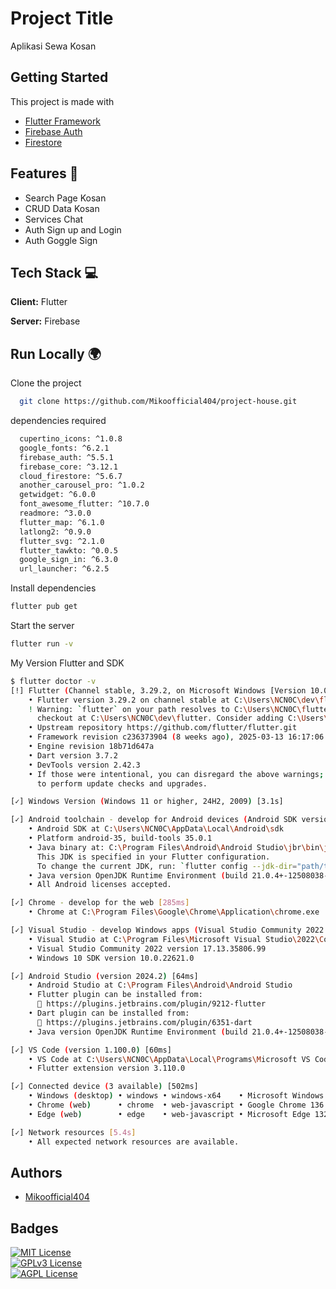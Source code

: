 # Project Title

Aplikasi Sewa Kosan

## Getting Started

This project is made with

- [Flutter Framework](https://flutter.dev/?utm_source=google&utm_medium=cpc&utm_campaign=pmax_gads_brand&utm_content=apac_apac&gad_source=1&gad_campaignid=19934956789&gbraid=0AAAAAC-INI_pISW5JxJ-71BQWKDMGsegl&gclid=Cj0KCQjw8vvABhCcARIsAOCfwwrO3-hWbTIr9pke7tfh6Hzq6F-MmY7i4Cxw2PBpqmZ4zO8F0dcASZEaAqnKEALw_wcB&gclsrc=aw.ds)
- [Firebase Auth](https://firebase.google.com/docs/auth/)
- [Firestore](https://firebase.google.com/docs/firestore)

## Features 💫

- Search Page Kosan
- CRUD Data Kosan
- Services Chat
- Auth Sign up and Login
- Auth Goggle Sign

## Tech Stack 💻

**Client:** Flutter

**Server:** Firebase

## Run Locally 🌍

Clone the project

```bash
  git clone https://github.com/Mikoofficial404/project-house.git
```

dependencies required

```bash
  cupertino_icons: ^1.0.8
  google_fonts: ^6.2.1
  firebase_auth: ^5.5.1
  firebase_core: ^3.12.1
  cloud_firestore: ^5.6.7
  another_carousel_pro: ^1.0.2
  getwidget: ^6.0.0
  font_awesome_flutter: ^10.7.0
  readmore: ^3.0.0
  flutter_map: ^6.1.0
  latlong2: ^0.9.0
  flutter_svg: ^2.1.0
  flutter_tawkto: ^0.0.5
  google_sign_in: ^6.3.0
  url_launcher: ^6.2.5
```

Install dependencies

```bash
flutter pub get
```

Start the server

```bash
flutter run -v
```

My Version Flutter and SDK

```bash
$ flutter doctor -v
[!] Flutter (Channel stable, 3.29.2, on Microsoft Windows [Version 10.0.26100.3915], locale en-ID) [1,081ms]
    • Flutter version 3.29.2 on channel stable at C:\Users\NCN0C\dev\flutter
    ! Warning: `flutter` on your path resolves to C:\Users\NCN0C\flutter, which is not inside your current Flutter SDK
      checkout at C:\Users\NCN0C\dev\flutter. Consider adding C:\Users\NCN0C\dev\flutter\bin to the front of your path.
    • Upstream repository https://github.com/flutter/flutter.git
    • Framework revision c236373904 (8 weeks ago), 2025-03-13 16:17:06 -0400
    • Engine revision 18b71d647a
    • Dart version 3.7.2
    • DevTools version 2.42.3
    • If those were intentional, you can disregard the above warnings; however it is recommended to use "git" directly
      to perform update checks and upgrades.

[✓] Windows Version (Windows 11 or higher, 24H2, 2009) [3.1s]

[✓] Android toolchain - develop for Android devices (Android SDK version 35.0.1) [7.6s]
    • Android SDK at C:\Users\NCN0C\AppData\Local\Android\sdk
    • Platform android-35, build-tools 35.0.1
    • Java binary at: C:\Program Files\Android\Android Studio\jbr\bin\java
      This JDK is specified in your Flutter configuration.
      To change the current JDK, run: `flutter config --jdk-dir="path/to/jdk"`.
    • Java version OpenJDK Runtime Environment (build 21.0.4+-12508038-b607.1)
    • All Android licenses accepted.

[✓] Chrome - develop for the web [285ms]
    • Chrome at C:\Program Files\Google\Chrome\Application\chrome.exe

[✓] Visual Studio - develop Windows apps (Visual Studio Community 2022 17.13.0) [283ms]
    • Visual Studio at C:\Program Files\Microsoft Visual Studio\2022\Community
    • Visual Studio Community 2022 version 17.13.35806.99
    • Windows 10 SDK version 10.0.22621.0

[✓] Android Studio (version 2024.2) [64ms]
    • Android Studio at C:\Program Files\Android\Android Studio
    • Flutter plugin can be installed from:
      🔨 https://plugins.jetbrains.com/plugin/9212-flutter
    • Dart plugin can be installed from:
      🔨 https://plugins.jetbrains.com/plugin/6351-dart
    • Java version OpenJDK Runtime Environment (build 21.0.4+-12508038-b607.1)

[✓] VS Code (version 1.100.0) [60ms]
    • VS Code at C:\Users\NCN0C\AppData\Local\Programs\Microsoft VS Code
    • Flutter extension version 3.110.0

[✓] Connected device (3 available) [502ms]
    • Windows (desktop) • windows • windows-x64    • Microsoft Windows [Version 10.0.26100.3915]
    • Chrome (web)      • chrome  • web-javascript • Google Chrome 136.0.7103.93
    • Edge (web)        • edge    • web-javascript • Microsoft Edge 132.0.2957.127 (unsupported)

[✓] Network resources [5.4s]
    • All expected network resources are available.
```

## Authors

- [Mikoofficial404](https://github.com/Mikoofficial404)

## Badges

[![MIT License](https://img.shields.io/badge/License-MIT-green.svg)](https://choosealicense.com/licenses/mit/)  
[![GPLv3 License](https://img.shields.io/badge/License-GPL%20v3-yellow.svg)](https://choosealicense.com/licenses/gpl-3.0/)  
[![AGPL License](https://img.shields.io/badge/license-AGPL-blue.svg)](https://choosealicense.com/licenses/gpl-3.0/)

